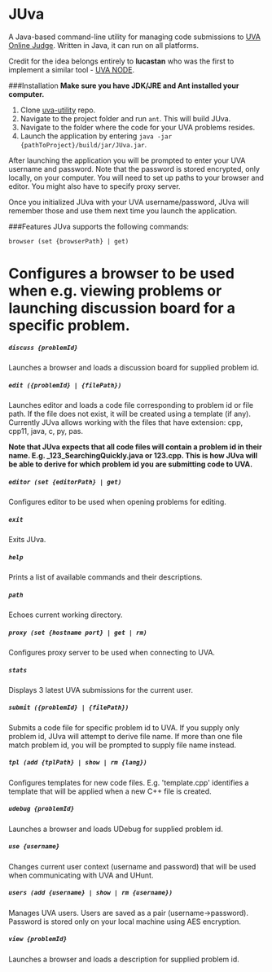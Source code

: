 # JUva
A Java-based command-line utility for managing code submissions to [UVA Online Judge](https://uva.onlinejudge.org/). Written in Java, it can run on all platforms.

Credit for the idea belongs entirely to **lucastan** who was the first to implement a similar tool - [UVA NODE](https://github.com/lucastan/uva-node).

###Installation
**Make sure you have JDK/JRE and Ant installed your computer.**

1. Clone [uva-utility](https://github.com/andrey-yemelyanov/uva-utility.git) repo.
2. Navigate to the project folder and run ```ant```. This will build JUva.
3. Navigate to the folder where the code for your UVA problems resides.
3. Launch the application by entering ```java -jar {pathToProject}/build/jar/JUva.jar```.

After launching the application you will be prompted to enter your UVA username and password. Note that the password is stored encrypted, only locally, on your computer. You will need to set up paths to your browser and editor. You might also have to specify proxy server.

Once you initialized JUva with your UVA username/password, JUva will remember those and use them next time you launch the application.

###Features
JUva supports the following commands:

```
browser (set {browserPath} | get)
```
Configures a browser to be used when e.g. viewing problems or launching discussion board for a specific problem.
================================

##### ```discuss {problemId}```
Launches a browser and loads a discussion board for supplied problem id.

##### ```edit ({problemId} | {filePath})```
Launches editor and loads a code file corresponding to problem id or file path. If the file does not exist, it will be created using a template (if any). Currently JUva allows working with the files that have extension: cpp, cpp11, java, c, py, pas.

**Note that JUva expects that all code files will contain a problem id in their name. E.g. _123_SearchingQuickly.java or 123.cpp. This is how JUva will be able to derive for which problem id you are submitting code to UVA.**

##### ```editor (set {editorPath} | get)```
Configures editor to be used when opening problems for editing.

##### ```exit```
Exits JUva.

##### ```help```
Prints a list of available commands and their descriptions.

##### ```path```
Echoes current working directory.

##### ```proxy (set {hostname port} | get | rm)```
Configures proxy server to be used when connecting to UVA.

##### ```stats```
Displays 3 latest UVA submissions for the current user.

##### ```submit ({problemId} | {filePath})```
Submits a code file for specific problem id to UVA. If you supply only problem id, JUva will attempt to derive file name. If more than one file match problem id, you will be prompted to supply file name instead.

##### ```tpl (add {tplPath} | show | rm {lang})```
Configures templates for new code files. E.g. 'template.cpp' identifies a template that will be applied when a new C++ file is created.

##### ```udebug {problemId}```
Launches a browser and loads UDebug for supplied problem id.

##### ```use {username}```
Changes current user context (username and password) that will be used when communicating with UVA and UHunt.

##### ```users (add {username} | show | rm {username})```
Manages UVA users. Users are saved as a pair (username->password). Password is stored only on your local machine using AES encryption.

##### ```view {problemId}```
Launches a browser and loads a description for supplied problem id.
